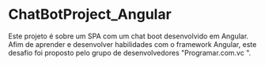 # ChatBotProject_Angular
Este projeto é sobre um SPA com um chat boot desenvolvido em Angular. Afim de aprender e desenvolver habilidades com o framework Angular, este desafio foi proposto pelo grupo de desenvolvedores "Programar.com.vc ".
